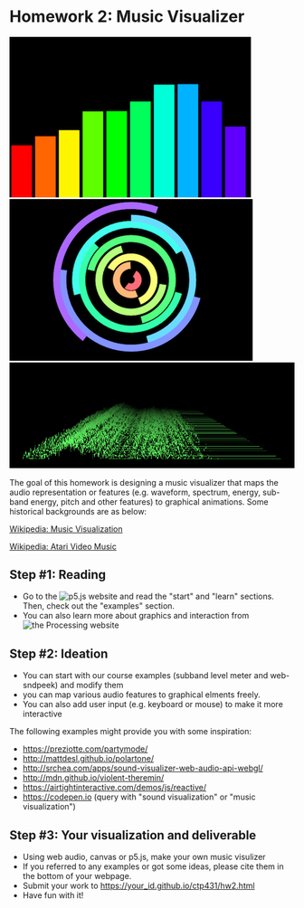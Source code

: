# Homework 2: Music Visualizer


![Music Visualizer Example 1](./music_visualizer1.png)
![Music Visualizer Example 2](./music_visualizer2.png)
![Music Visualizer Example 3](./music_visualizer3.png)

The goal of this homework is designing a music visualizer that maps the audio representation or features (e.g. waveform, spectrum, energy, sub-band energy, pitch and other features) to graphical animations. Some historical backgrounds are as below:

[Wikipedia: Music Visualization](https://en.wikipedia.org/wiki/Music_visualization)

[Wikipedia: Atari Video Music](https://en.wikipedia.org/wiki/Atari_Video_Music)


## Step #1: Reading
- Go to the ![p5.js website](https://p5js.org/) and read the "start" and "learn" sections. Then, check out the "examples" section. 
- You can also learn more about graphics and interaction from ![the Processing website](https://processing.org/) 


## Step #2: Ideation
- You can start with our course examples (subband level meter and web-sndpeek) and modify them 
- you can map various audio features to graphical elments freely. 
- You can also add user input (e.g. keyboard or mouse) to make it more interactive 

The following examples might provide you with some inspiration:

- https://preziotte.com/partymode/
- http://mattdesl.github.io/polartone/
- http://srchea.com/apps/sound-visualizer-web-audio-api-webgl/
- http://mdn.github.io/violent-theremin/
- https://airtightinteractive.com/demos/js/reactive/
- https://codepen.io (query with "sound visualization" or "music visualization")


## Step #3: Your visualization and deliverable
- Using web audio, canvas or p5.js, make your own music visulizer  
- If you referred to any examples or got some ideas, please cite them in the bottom of your webpage.    
- Submit your work to https://your_id.github.io/ctp431/hw2.html
- Have fun with it!



